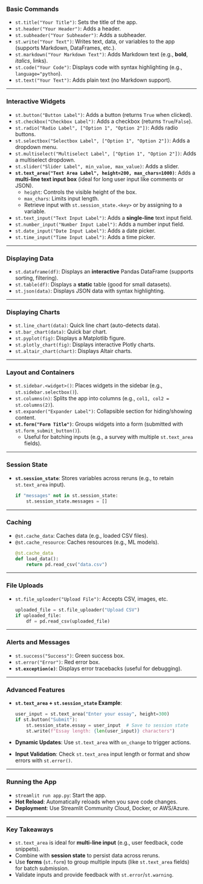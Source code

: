 
### **Basic Commands**  
- `st.title("Your Title")`: Sets the title of the app.  
- `st.header("Your Header")`: Adds a header.  
- `st.subheader("Your Subheader")`: Adds a subheader.  
- `st.write("Your Text")`: Writes text, data, or variables to the app (supports Markdown, DataFrames, etc.).  
- `st.markdown("Your Markdown Text")`: Adds Markdown text (e.g., **bold**, *italics*, links).  
- `st.code("Your Code")`: Displays code with syntax highlighting (e.g., `language="python`).  
- `st.text("Your Text")`: Adds plain text (no Markdown support).  

---
      
### **Interactive Widgets**  
- `st.button("Button Label")`: Adds a button (returns `True` when clicked).  
- `st.checkbox("Checkbox Label")`: Adds a checkbox (returns `True`/`False`).  
- `st.radio("Radio Label", ["Option 1", "Option 2"])`: Adds radio buttons.  
- `st.selectbox("Selectbox Label", ["Option 1", "Option 2"])`: Adds a dropdown menu.  
- `st.multiselect("Multiselect Label", ["Option 1", "Option 2"])`: Adds a multiselect dropdown.  
- `st.slider("Slider Label", min_value, max_value)`: Adds a slider.  
- **`st.text_area("Text Area Label", height=200, max_chars=1000)`**: Adds a **multi-line text input box** (ideal for long user input like comments or JSON).  
  - `height`: Controls the visible height of the box.  
  - `max_chars`: Limits input length.  
  - Retrieve input with `st.session_state.<key>` or by assigning to a variable.  
- `st.text_input("Text Input Label")`: Adds a **single-line** text input field.  
- `st.number_input("Number Input Label")`: Adds a number input field.  
- `st.date_input("Date Input Label")`: Adds a date picker.  
- `st.time_input("Time Input Label")`: Adds a time picker.  

---
   
### **Displaying Data**  
- `st.dataframe(df)`: Displays an **interactive** Pandas DataFrame (supports sorting, filtering).  
- `st.table(df)`: Displays a **static** table (good for small datasets).  
- `st.json(data)`: Displays JSON data with syntax highlighting.  

---

### **Displaying Charts**  
- `st.line_chart(data)`: Quick line chart (auto-detects data).  
- `st.bar_chart(data)`: Quick bar chart.  
- `st.pyplot(fig)`: Displays a Matplotlib figure.  
- `st.plotly_chart(fig)`: Displays interactive Plotly charts.  
- `st.altair_chart(chart)`: Displays Altair charts.  

---

### **Layout and Containers**  
- `st.sidebar.<widget>()`: Places widgets in the sidebar (e.g., `st.sidebar.selectbox()`).  
- `st.columns(n)`: Splits the app into columns (e.g., `col1, col2 = st.columns(2)`).  
- `st.expander("Expander Label")`: Collapsible section for hiding/showing content.  
- **`st.form("Form Title")`**: Groups widgets into a form (submitted with `st.form_submit_button()`).  
  - Useful for batching inputs (e.g., a survey with multiple `st.text_area` fields).  

---

### **Session State**  
- **`st.session_state`**: Stores variables across reruns (e.g., to retain `st.text_area` input).  
  ```python
  if "messages" not in st.session_state:
      st.session_state.messages = []
  ```  

---

### **Caching**  
- `@st.cache_data`: Caches data (e.g., loaded CSV files).  
- `@st.cache_resource`: Caches resources (e.g., ML models).  
  ```python
  @st.cache_data
  def load_data():
      return pd.read_csv("data.csv")
  ```  

---

### **File Uploads**  
- `st.file_uploader("Upload File")`: Accepts CSV, images, etc.  
  ```python
  uploaded_file = st.file_uploader("Upload CSV")
  if uploaded_file:
      df = pd.read_csv(uploaded_file)
  ```  

---

### **Alerts and Messages**  
- `st.success("Success")`: Green success box.  
- `st.error("Error")`: Red error box.  
- **`st.exception(e)`**: Displays error tracebacks (useful for debugging).  

---

### **Advanced Features**  
- **`st.text_area` + `st.session_state` Example**:  
  ```python
  user_input = st.text_area("Enter your essay", height=300)
  if st.button("Submit"):
      st.session_state.essay = user_input  # Save to session state
      st.write(f"Essay length: {len(user_input)} characters")
  ```  

- **Dynamic Updates**: Use `st.text_area` with `on_change` to trigger actions.  
- **Input Validation**: Check `st.text_area` input length or format and show errors with `st.error()`.  

---

### **Running the App**  
- `streamlit run app.py`: Start the app.  
- **Hot Reload**: Automatically reloads when you save code changes.  
- **Deployment**: Use Streamlit Community Cloud, Docker, or AWS/Azure.  

---

### **Key Takeaways**  
- `st.text_area` is ideal for **multi-line input** (e.g., user feedback, code snippets).  
- Combine with **session state** to persist data across reruns.  
- Use **forms** (`st.form`) to group multiple inputs (like `st.text_area` fields) for batch submission.  
- Validate inputs and provide feedback with `st.error`/`st.warning`.  

